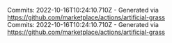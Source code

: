 Commits: 2022-10-16T10:24:10.710Z - Generated via https://github.com/marketplace/actions/artificial-grass
<br>
Commits: 2022-10-16T10:24:10.710Z - Generated via https://github.com/marketplace/actions/artificial-grass
<br>
